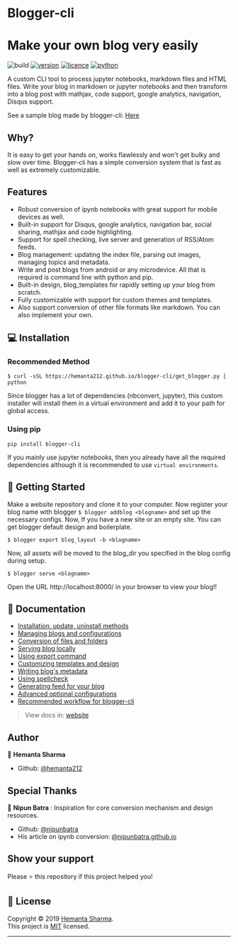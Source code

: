 # Blogger-cli
# Make your own blog very easily  
![build](https://github.com/hemanta212/blogger-cli/workflows/Build/badge.svg)
[![version](https://img.shields.io/pypi/v/blogger-cli.svg)](https://pypi.org/project/blogger-cli)
[![licence](https://img.shields.io/pypi/l/blogger-cli.svg)](https://pypi.org/project/blogger-cli)
[![python](https://img.shields.io/pypi/pyversions/blogger-cli.svg)](https://pypi.org/project/blogger-cli)

A custom CLI tool to process jupyter notebooks, markdown files and HTML files. Write your blog in markdown or jupyter notebooks and then transform into a blog post with mathjax, code support, google analytics, navigation, Disqus support.

See a sample blog made by blogger-cli: [Here](https://pykancha.github.io/test/)

## Why?
It is easy to get your hands on, works flawlessly and won't get bulky and slow over time.
Blogger-cli has a simple conversion system that is fast as well as extremely customizable.


## Features
* Robust conversion of ipynb notebooks with great support for mobile devices as well.
* Built-in support for Disqus, google analytics, navigation bar, social sharing, mathjax and code highlighting.
* Support for spell checking, live server and generation of RSS/Atom feeds.
* Blog management: updating the index file, parsing out images, managing topics and metadata.
* Write and post blogs from android or any microdevice. All that is required is command line with python and pip.
* Built-in design, blog_templates for rapidly setting up your blog from scratch.
* Fully customizable with support for custom themes and templates.
* Also support conversion of other file formats like markdown. You can also implement your own.


## 💻 Installation

### Recommended Method
```
$ curl -sSL https://hemanta212.github.io/blogger-cli/get_blogger.py | python
```
Since blogger has a lot of dependencies (nbconvert, jupyter), this custom installer will install them in a virtual environment and add it to your path for global access.

### Using pip
```
pip install blogger-cli
```

If you mainly use jupyter notebooks, then you already have all the required dependencies although it is recommended to use `virtual environments`.


## 🚀 Getting Started
Make a website repository and clone it to your computer. Now register your blog name with blogger
```$ blogger addblog <blogname>```
and set up the necessary configs. Now, If you have a new site or an empty site. You can get blogger default design and boilerplate.
```
$ blogger export blog_layout -b <blogname>
```
Now, all assets will be moved to the blog_dir you specified in the blog config during setup.
```
$ blogger serve <blogname>
```
Open the URL http://localhost:8000/ in your browser to view your blog!!

## 📖 Documentation
- [Installation, update, uninstall methods](docs/installation.md)
- [Managing blogs and configurations](docs/blog_management.md)
- [Conversion of files and folders](docs/conversion.md)
- [Serving blog locally](docs/serving_blog_locally.md)
- [Using export command](docs/export.md)
- [Customizing templates and design](docs/customizing.md)
- [Writing blog's metadata](docs/meta.md)
- [Using spellcheck](docs/spellcheck.md)
- [Generating feed for your blog](docs/feed.md)
- [Advanced optional configurations](docs/optional_config.md)
- [Recommended workflow for blogger-cli](docs/workflow.md)

> View docs in: [website](https://hemanta212.github.io/blogger-cli/)

## Author

👤 **Hemanta Sharma**
- Github: [@hemanta212](https://github.com/hemanta212)

## Special Thanks

👤 **Nipun Batra** : Inspiration for core conversion mechanism and design resources.
- Github: [@nipunbatra](https://github.com/nipunbatra)
- His article on ipynb conversion: [@nipunbatra.github.io](https://nipunbatra.github.io/blog/2017/Jupyter-powered-blog.html)

## Show your support

Please ⭐️ this repository if this project helped you!

## 📝 License
Copyright © 2019 [Hemanta Sharma](https://github.com/hemanta212).<br />
This project is [MIT](LICENSE) licensed.

---
